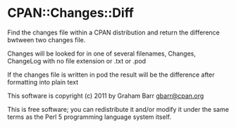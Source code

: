 # CPAN::Changes::Diff

Find the changes file within a CPAN distribution and return the
difference bwtween two changes file.

Changes will be looked for in one of several filenames, Changes, ChangeLog
with no file extension or .txt or .pod

If the changes file is written in pod the result will be the difference
after formatting into plain text

This software is copyright (c) 2011 by Graham Barr <gbarr@cpan.org>

This is free software; you can redistribute it and/or modify it under
the same terms as the Perl 5 programming language system itself.

